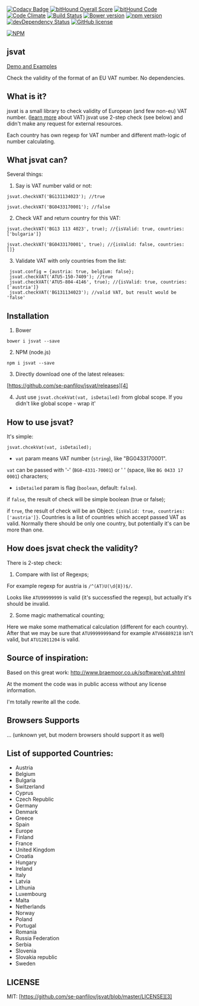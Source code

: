 [![Codacy Badge](https://api.codacy.com/project/badge/grade/874e7dce623149e18807bdc0a02671c2)](https://www.codacy.com/app/se-panfilov/jsvat)
[![bitHound Overall Score](https://www.bithound.io/github/se-panfilov/jsvat/badges/score.svg)](https://www.bithound.io/github/se-panfilov/jsvat) [![bitHound Code](https://www.bithound.io/github/se-panfilov/jsvat/badges/code.svg)](https://www.bithound.io/github/se-panfilov/jsvat)
[![Code Climate](https://codeclimate.com/github/se-panfilov/jsvat/badges/gpa.svg)](https://codeclimate.com/github/se-panfilov/jsvat)
[![Build Status](https://travis-ci.org/se-panfilov/jsvat.svg?branch=master)](https://travis-ci.org/se-panfilov/jsvat)
[![Bower version](https://badge.fury.io/bo/jsvat.svg)](http://badge.fury.io/bo/jsvat)
[![npm version](https://badge.fury.io/js/jsvat.svg)](http://badge.fury.io/js/jsvat)
[![devDependency Status](https://david-dm.org/se-panfilov/jsvat/dev-status.svg)](https://david-dm.org/se-panfilov/jsvat#info=devDependencies)
[![GitHub license](https://img.shields.io/github/license/mashape/apistatus.svg)](https://github.com/se-panfilov/jsvat/blob/master/LICENSE)

[![NPM](https://nodei.co/npm/jsvat.png?downloads=true&downloadRank=true&stars=true)](https://nodei.co/npm/jsvat/)


jsvat
-------

[Demo and Examples][2]

Check the validity of the format of an EU VAT number. No dependencies.

What is it?
--------

jsvat is a small library to check validity of European (and few non-eu) VAT number. ([learn more][1] about VAT)
jsvat use 2-step check (see below) and didn't make any request for external resources.

Each country has own regexp for VAT number and different math-logic of number calculating.

What jsvat can?
--------

Several things:

1. Say is VAT number valid or not:

  ```
  jsvat.checkVAT('BG131134023'); //true
  ```

  ```
  jsvat.checkVAT('BG0433170001'); //false
  ```

2. Check VAT and return country for this VAT:

  ```
  jsvat.checkVAT('BG13 113 4023', true); //{isValid: true, countries: ['bulgaria']}
  ```

  ```
  jsvat.checkVAT('BG0433170001', true); //{isValid: false, countries: []}
  ```

3. Validate VAT with only countries from the list:

 ```
  jsvat.config = {austria: true, belgium: false}; 
  jsvat.checkVAT('ATU5-150-7409'); //true
  jsvat.checkVAT('ATU5-804-4146', true); //{isValid: true, countries: ['austria']}
  jsvat.checkVAT('BG131134023'); //valid VAT, but result would be 'false'
  ```
  
Installation
----------

1. Bower

  `bower i jsvat --save`

2. NPM (node.js)

  `npm i jsvat --save`

3. Directly download one of the latest releases:

  [https://github.com/se-panfilov/jsvat/releases][4]

4. Just use `jsvat.chcekVat(vat, isDetailed)` from global scope.
  If you didn't like global scope - wrap it'

How to use jsvat?
-----
It's simple: 

```
jsvat.chcekVat(vat, isDetailed);  
```

 - `vat` param means VAT number (`string`), like "BG0433170001". 
   
  `vat` can be passed with '-' (`BG0-4331-70001`) or ' ' (space, like `BG 0433 17 0001`) characters;

 - `isDetailed` param is flag (`boolean`, default: `false`). 
  
  if `false`, the result of check will be simple boolean (true or false);

  if `true`, the result of check will be an Object: `{isValid: true, countries: ['austria']}`. Countries is a list of countries which accept passed VAT as valid. Normally there should be only one country, but potentially it's can be more than one.

How does jsvat check the validity?
---------

There is 2-step check:

1. Compare with list of Regexps;

  For example regexp for austria is `/^(AT)U(\d{8})$/`.
 
 Looks like `ATU99999999` is valid (it's successfied the regexp), but actually it's should be invalid.

2. Some magic mathematical counting;

 Here we make some mathematical calculation (different for each country).
 After that we may be sure that `ATU99999999`and for example `ATV66889218` isn't valid, but `ATU12011204` is valid. 

Source of inspiration:
---------

Based on this great work: http://www.braemoor.co.uk/software/vat.shtml

At the moment the code was in public access without any license information.

I'm totally rewrite all the code.


Browsers Supports
---------

...
(unknown yet, but modern browsers should support it as well) 

List of supported Countries:
---------

 - Austria
 - Belgium
 - Bulgaria
 - Switzerland
 - Cyprus
 - Czech Republic
 - Germany
 - Denmark
 - Greece
 - Spain
 - Europe
 - Finland
 - France
 - United Kingdom
 - Croatia
 - Hungary
 - Ireland
 - Italy
 - Latvia
 - Lithunia
 - Luxembourg
 - Malta
 - Netherlands
 - Norway
 - Poland
 - Portugal
 - Romania
 - Russia Federation
 - Serbia
 - Slovenia
 - Slovakia republic
 - Sweden
 

LICENSE
-------

MIT: [https://github.com/se-panfilov/jsvat/blob/master/LICENSE][3]

 [1]: https://en.wikipedia.org/wiki/VAT_identification_number
 [2]: https://se-panfilov.github.io/jsvat
 [3]: https://github.com/se-panfilov/jsvat/blob/master/LICENSE
 [4]: https://github.com/se-panfilov/jsvat/releases
